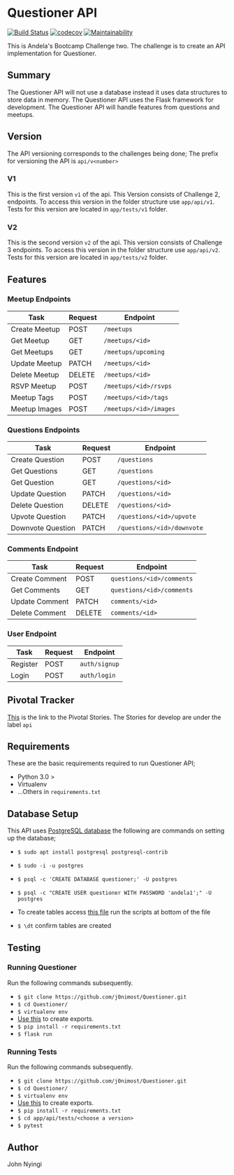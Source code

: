 # Questioner API
[![Build Status](https://travis-ci.org/j0nimost/Questioner.svg?branch=develop)](https://travis-ci.org/j0nimost/Questioner) [![codecov](https://codecov.io/gh/j0nimost/Questioner/branch/develop/graph/badge.svg)](https://codecov.io/gh/j0nimost/Questioner) [![Maintainability](https://api.codeclimate.com/v1/badges/9afd47aa96de42fcf690/maintainability)](https://codeclimate.com/github/j0nimost/Questioner/maintainability)


This is Andela's Bootcamp Challenge two. The challenge is to create an API implementation for Questioner.

## Summary
The Questioner API will not use a database instead it uses data structures to store data in memory. The Questioner API uses the Flask framework for development. The Questioner API will handle features from questions and meetups.

## Version
The API versioning corresponds to the challenges being done; The prefix for versioning the API is `api/v<number>`

### V1
This is the first version `v1` of the api. This Version consists of Challenge 2, endpoints. To access this version in the folder structure use `app/api/v1`. Tests for this version are located in `app/tests/v1` folder.

### V2
This is the second version `v2` of the api. This version consists of Challenge 3 endpoints. To access this version in the folder structure use `app/api/v2`. Tests for this version are located in `app/tests/v2` folder.

## Features

### Meetup Endpoints

| Task | Request |  Endpoint |
| --- | --- | --- |
| Create Meetup | POST | `/meetups` |
| Get Meetup | GET | `/meetups/<id>` |
| Get Meetups | GET | `/meetups/upcoming` |
| Update Meetup | PATCH | `/meetups/<id>` |
| Delete Meetup | DELETE | `/meetups/<id>` |
| RSVP Meetup | POST | `/meetups/<id>/rsvps` |
| Meetup Tags | POST | `/meetups/<id>/tags` |
| Meetup Images | POST | `/meetups/<id>/images`|



### Questions Endpoints

| Task | Request | Endpoint |
| --- | --- | --- |
| Create Question | POST | `/questions` |
| Get Questions | GET | `/questions` |
| Get Question | GET | `/questions/<id>` |
| Update Question | PATCH | `/questions/<id>` |
| Delete Question | DELETE | `/questions/<id>` |
| Upvote Question | PATCH | `/questions/<id>/upvote` |
| Downvote Question | PATCH | `/questions/<id>/downvote` |


### Comments Endpoint

| Task | Request | Endpoint |
| --- | --- | --- |
| Create Comment | POST | `questions/<id>/comments`|
| Get Comments| GET | `questions/<id>/comments`|
| Update Comment | PATCH | `comments/<id>`|
| Delete Comment | DELETE | `comments/<id>`|


### User Endpoint
| Task| Request | Endpoint |
| --- | --- | --- |
| Register | POST | `auth/signup` |
| Login | POST | `auth/login`|


## Pivotal Tracker
[This](https://www.pivotaltracker.com/n/projects/2235178) is the link to the Pivotal Stories. The Stories for develop are under the label `api`

## Requirements
These are the basic requirements required to run Questioner API;

- Python 3.0 >
- Virtualenv 
- ...Others in `requirements.txt`

## Database Setup

This API uses [PostgreSQL database](https://www.postgresql.org/) the following are commands on setting up the database;

- `$ sudo apt install postgresql postgresql-contrib`
- `$ sudo -i -u postgres`
- `$ psql -c 'CREATE DATABASE questioner;' -U postgres`
- `$ psql -c "CREATE USER questioner WITH PASSWORD 'andela1';" -U postgres`

- To create tables access [this file](https://github.com/j0nimost/Questioner/blob/develop/app/db.py) run the scripts at bottom of the file
-  `$ \dt` confirm tables are created


## Testing

### Running Questioner

Run the following commands subsequently.
- `$ git clone https://github.com/j0nimost/Questioner.git`
- `$ cd Questioner/`
- `$ virtualenv env`
- [Use this](https://github.com/j0nimost/Questioner/blob/develop/.env) to create exports.
- `$ pip install -r requirements.txt`
- `$ flask run`

### Running Tests

Run the following commands subsequently.
- `$ git clone https://github.com/j0nimost/Questioner.git`
- `$ cd Questioner/`
- `$ virtualenv env`
- [Use this](https://github.com/j0nimost/Questioner/blob/develop/.env) to create exports.
- `$ pip install -r requirements.txt`
- `$ cd app/api/tests/<choose a version>`
- `$ pytest`


## Author
John Nyingi
